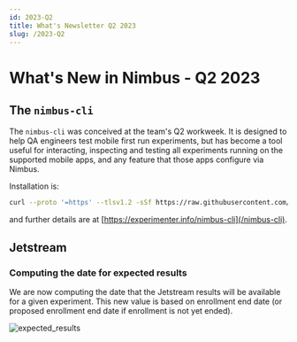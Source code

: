 ```yaml
---
id: 2023-Q2
title: What's Newsletter Q2 2023
slug: /2023-Q2
---
```


# What's New in Nimbus - Q2 2023

## The `nimbus-cli`

The `nimbus-cli` was conceived at the team's Q2 workweek. It is designed to help QA engineers test mobile first run experiments, but has become a tool useful for interacting, inspecting and testing all experiments running on the supported mobile apps, and any feature that those apps configure via Nimbus.

Installation is:

```sh
curl --proto '=https' --tlsv1.2 -sSf https://raw.githubusercontent.com/mozilla/application-services/main/install-nimbus-cli.sh | bash
```

and further details are at [https://experimenter.info/nimbus-cli](/nimbus-cli).

## Jetstream

### Computing the date for expected results
We are now computing the date that the Jetstream results will be available for a given experiment. This new value is based on enrollment end date (or proposed enrollment end date if enrollment is not yet ended).

![expected_results](https://github.com/mozilla/experimenter-docs/assets/43795363/51754bcd-4e1d-4b1a-a612-9aeeb526e0ae)

